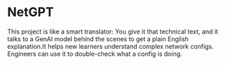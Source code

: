 # NetGPT
This project is like a smart translator: You give it that technical text, and it talks to a GenAI model behind the scenes to get a plain English explanation.It helps new learners understand complex network configs.  Engineers can use it to double-check what a config is doing.
